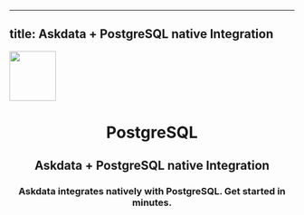 
  ---
  title: Askdata + PostgreSQL native Integration
  ---

<img class="dataset_icon" class="mx-auto d-block mb-4" width="82" height="88" src="https://chart.askdata.com/datasets/icons/postgres-sql.png" alt="">
<h1 class="dataset_title" style="text-align: center;">PostgreSQL</h1>
<h2 class="dataset_subtitle" style="text-align: center;">Askdata + PostgreSQL native Integration</h2> 
<h3 class="dataset_description" style="text-align: center;">Askdata integrates natively with  PostgreSQL. Get started in minutes.</h3> 

  